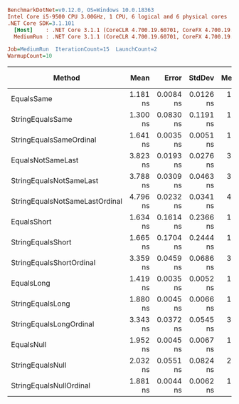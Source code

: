 ``` ini

BenchmarkDotNet=v0.12.0, OS=Windows 10.0.18363
Intel Core i5-9500 CPU 3.00GHz, 1 CPU, 6 logical and 6 physical cores
.NET Core SDK=3.1.101
  [Host]    : .NET Core 3.1.1 (CoreCLR 4.700.19.60701, CoreFX 4.700.19.60801), X64 RyuJIT
  MediumRun : .NET Core 3.1.1 (CoreCLR 4.700.19.60701, CoreFX 4.700.19.60801), X64 RyuJIT

Job=MediumRun  IterationCount=15  LaunchCount=2  
WarmupCount=10  

```
|                         Method |     Mean |     Error |    StdDev |   Median | Gen 0 | Gen 1 | Gen 2 | Allocated |
|------------------------------- |---------:|----------:|----------:|---------:|------:|------:|------:|----------:|
|                     EqualsSame | 1.181 ns | 0.0084 ns | 0.0126 ns | 1.176 ns |     - |     - |     - |         - |
|               StringEqualsSame | 1.300 ns | 0.0830 ns | 0.1191 ns | 1.405 ns |     - |     - |     - |         - |
|        StringEqualsSameOrdinal | 1.641 ns | 0.0035 ns | 0.0051 ns | 1.642 ns |     - |     - |     - |         - |
|              EqualsNotSameLast | 3.823 ns | 0.0193 ns | 0.0276 ns | 3.821 ns |     - |     - |     - |         - |
|        StringEqualsNotSameLast | 3.788 ns | 0.0309 ns | 0.0463 ns | 3.771 ns |     - |     - |     - |         - |
| StringEqualsNotSameLastOrdinal | 4.796 ns | 0.0232 ns | 0.0341 ns | 4.794 ns |     - |     - |     - |         - |
|                    EqualsShort | 1.634 ns | 0.1614 ns | 0.2366 ns | 1.421 ns |     - |     - |     - |         - |
|              StringEqualsShort | 1.665 ns | 0.1704 ns | 0.2444 ns | 1.870 ns |     - |     - |     - |         - |
|       StringEqualsShortOrdinal | 3.359 ns | 0.0459 ns | 0.0686 ns | 3.356 ns |     - |     - |     - |         - |
|                     EqualsLong | 1.419 ns | 0.0035 ns | 0.0052 ns | 1.419 ns |     - |     - |     - |         - |
|               StringEqualsLong | 1.880 ns | 0.0045 ns | 0.0066 ns | 1.879 ns |     - |     - |     - |         - |
|        StringEqualsLongOrdinal | 3.343 ns | 0.0372 ns | 0.0545 ns | 3.316 ns |     - |     - |     - |         - |
|                     EqualsNull | 1.952 ns | 0.0045 ns | 0.0067 ns | 1.953 ns |     - |     - |     - |         - |
|               StringEqualsNull | 2.032 ns | 0.0551 ns | 0.0824 ns | 2.029 ns |     - |     - |     - |         - |
|        StringEqualsNullOrdinal | 1.881 ns | 0.0044 ns | 0.0062 ns | 1.882 ns |     - |     - |     - |         - |
